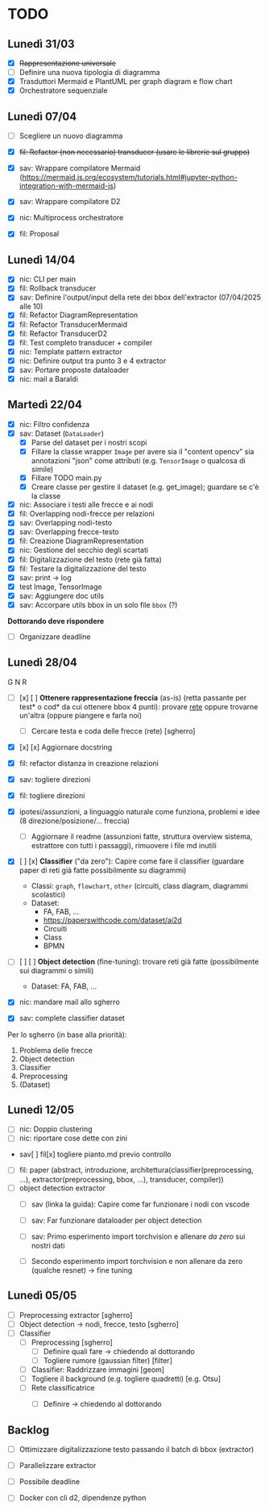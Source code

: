 # TODO

## Lunedì 31/03

- [x] ~~Rappresentazione universale~~
- [ ] Definire una nuova tipologia di diagramma
- [x] Trasduttori Mermaid e PlantUML per graph diagram e flow chart
- [x] Orchestratore sequenziale

## Lunedì 07/04

- [ ] Scegliere un nuovo diagramma
- [x] ~~fil: Refactor (non necessario) transducer (usare le librerie sul gruppo)~~
- [x] sav: Wrappare compilatore Mermaid (https://mermaid.js.org/ecosystem/tutorials.html#jupyter-python-integration-with-mermaid-js)
- [x] sav: Wrappare compilatore D2
- [x] nic: Multiprocess orchestratore
- [x] fil: Proposal


## Lunedì 14/04

- [x] nic: CLI per main
- [x] fil: Rollback transducer
- [x] sav: Definire l'output/input della rete dei bbox dell'extractor (07/04/2025 alle 10)
- [x] fil: Refactor DiagramRepresentation
- [x] fil: Refactor TransducerMermaid
- [x] fil: Refactor TransducerD2
- [x] fil: Test completo transducer + compiler
- [x] nic: Template pattern extractor
- [x] nic: Definire output tra punto 3 e 4 extractor
- [x] sav: Portare proposte dataloader
- [x] nic: mail a Baraldi

## Martedì 22/04

- [x] nic: Filtro confidenza
- [x] sav: Dataset (`DataLoader`)
  - [x] Parse del dataset per i nostri scopi
  - [x] Fillare la classe wrapper `Image` per avere sia il "content opencv" sia annotazioni "json" come attributi (e.g. `TensorImage` o qualcosa di simile)
  - [x] Fillare TODO main.py
  - [x] Creare classe per gestire il dataset (e.g. get_image); guardare se c'è la classe
- [x] nic: Associare i testi alle frecce e ai nodi
- [x] fil: Overlapping nodi-frecce per relazioni
- [x] sav: Overlapping nodi-testo
- [x] sav: Overlapping frecce-testo
- [x] fil: Creazione DiagramRepresentation
- [x] nic: Gestione del secchio degli scartati
- [x] fil: Digitalizzazione del testo (rete già fatta)
- [x] fil: Testare la digitalizzazione del testo
- [x] sav: print -> log
- [x] test Image, TensorImage
- [x] sav: Aggiungere doc utils
- [x] sav: Accorpare utils bbox in un solo file `bbox` (?)

**Dottorando deve rispondere**

- [ ] Organizzare deadline

## Lunedì 28/04


   G   N   R
- [ ] [x] [ ] **Ottenere rappresentazione freccia** (as-is) (retta passante per test* o cod* da cui ottenere bbox 4 punti): provare [rete](https://link.springer.com/article/10.1007/s10032-020-00361-1) oppure trovarne un'altra (oppure piangere e farla noi)
  - [ ] Cercare testa e coda delle frecce (rete) [sgherro]
- [x] [x] [x] Aggiornare docstring
- [x] fil: refactor distanza in creazione relazioni
- [x] sav: togliere direzioni
- [x] fil: togliere direzioni
- [x] ipotesi/assunzioni, a linguaggio naturale come funziona, problemi e idee (8 direzione/posizione/... freccia)
  - [ ] Aggiornare il readme (assunzioni fatte, struttura overview sistema, estrattore con tutti i passaggi), rimuovere i file md inutili
- [x] [ ] [x] **Classifier** ("da zero"): Capire come fare il classifier (guardare paper di reti già fatte possibilmente su diagrammi)
  - Classi: `graph`, `flowchart`, `other` (circuiti, class diagram, diagrammi scolastici)
  - Dataset:
    - FA, FAB, ...
    - https://paperswithcode.com/dataset/ai2d
    - Circuiti
    - Class
    - BPMN
- [ ] [ ] [ ] **Object detection** (fine-tuning): trovare reti già fatte (possibilmente sui diagrammi o simili)
  - Dataset: FA, FAB, ...
- [x] nic: mandare mail allo sgherro
- [x] sav: complete classifier dataset


Per lo sgherro (in base alla priorità):

1. Problema delle frecce
2. Object detection
3. Classifier
4. Preprocessing
5. (Dataset)


## Lunedì 12/05

- [ ] nic: Doppio clustering
- [ ] nic: riportare cose dette con zini
- sav[ ] fil[x] togliere pianto.md previo controllo
- [ ] fil: paper (abstract, introduzione, architettura(classifier(preprocessing, ...), extractor(preprocessing, bbox, ...), transducer, compiler))
- [ ] object detection extractor
  - [ ] sav (linka la guida): Capire come far funzionare i nodi con vscode
  - [ ] sav: Far funzionare dataloader per object detection
  - [ ] sav: Primo esperimento import torchvision e allenare _da zero_ sui nostri dati
  - [ ] Secondo esperimento import torchvision e non allenare da zero (qualche resnet) -> fine tuning












## Lunedì 05/05

- [ ] Preprocessing extractor [sgherro]
- [ ] Object detection -> nodi, frecce, testo [sgherro]
- [ ] Classifier
  - [ ] Preprocessing [sgherro]
    - [ ] Definire quali fare -> chiedendo al dottorando
    - [ ] Togliere rumore (gaussian filter) [filter]
  - [ ] Classifier: Raddrizzare immagini [geom]
  - [ ] Togliere il background (e.g. togliere quadretti) [e.g. Otsu]
  - [ ] Rete classificatrice
    - [ ] Definire -> chiedendo al dottorando



## Backlog

- [ ] Ottimizzare digitalizzazione testo passando il batch di bbox (extractor)
- [ ] Parallelizzare extractor
- [ ] Possibile deadline
- [ ] Docker con cli d2, dipendenze python 




